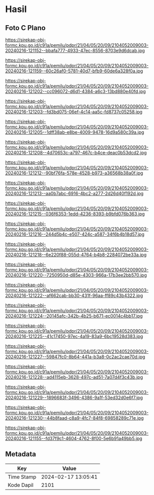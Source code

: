 # Hasil

## Foto C Plano

https://sirekap-obj-formc.kpu.go.id/c91a/pemilu/pdpr/21/04/05/20/09/2104052009003-20240216-121152--bbafa777-4933-47ec-8556-8703e9d6dcab.jpg

https://sirekap-obj-formc.kpu.go.id/c91a/pemilu/pdpr/21/04/05/20/09/2104052009003-20240216-121159--60c26af0-5781-40d7-bfb9-60de6a328f0a.jpg

https://sirekap-obj-formc.kpu.go.id/c91a/pemilu/pdpr/21/04/05/20/09/2104052009003-20240216-121202--cc096072-d6d1-4384-a6c3-13bd880e40fd.jpg

https://sirekap-obj-formc.kpu.go.id/c91a/pemilu/pdpr/21/04/05/20/09/2104052009003-20240216-121203--fd3bd075-06ef-4c14-aa5c-fd8737c05258.jpg

https://sirekap-obj-formc.kpu.go.id/c91a/pemilu/pdpr/21/04/05/20/09/2104052009003-20240216-121205--1dff38ab-e8be-4009-9478-16d9a580c39a.jpg

https://sirekap-obj-formc.kpu.go.id/c91a/pemilu/pdpr/21/04/05/20/09/2104052009003-20240216-121208--4d70653c-a797-467c-b4ce-deac0b53dcd2.jpg

https://sirekap-obj-formc.kpu.go.id/c91a/pemilu/pdpr/21/04/05/20/09/2104052009003-20240216-121212--90bf76fa-578e-4528-b973-a36568b38a0f.jpg

https://sirekap-obj-formc.kpu.go.id/c91a/pemilu/pdpr/21/04/05/20/09/2104052009003-20240216-121213--aa0b7abc-6916-4bc2-a277-2d26d40f192d.jpg

https://sirekap-obj-formc.kpu.go.id/c91a/pemilu/pdpr/21/04/05/20/09/2104052009003-20240216-121215--036f6353-1edd-4236-8393-b9bfd076b363.jpg

https://sirekap-obj-formc.kpu.go.id/c91a/pemilu/pdpr/21/04/05/20/09/2104052009003-20240216-121216--244d5b4c-e507-424c-a587-34f6b4b18d57.jpg

https://sirekap-obj-formc.kpu.go.id/c91a/pemilu/pdpr/21/04/05/20/09/2104052009003-20240216-121218--6e220f88-055d-4764-b4b8-2284072be33a.jpg

https://sirekap-obj-formc.kpu.go.id/c91a/pemilu/pdpr/21/04/05/20/09/2104052009003-20240216-121220--7250950d-d85e-4303-966a-17b3ee2bb570.jpg

https://sirekap-obj-formc.kpu.go.id/c91a/pemilu/pdpr/21/04/05/20/09/2104052009003-20240216-121222--af662cab-bb30-431f-96aa-ff89c43b4322.jpg

https://sirekap-obj-formc.kpu.go.id/c91a/pemilu/pdpr/21/04/05/20/09/2104052009003-20240216-121224--20145afc-342b-4b25-b671-ec0014c4bb17.jpg

https://sirekap-obj-formc.kpu.go.id/c91a/pemilu/pdpr/21/04/05/20/09/2104052009003-20240216-121225--41c17450-97ec-4a19-83a9-6bc19528d383.jpg

https://sirekap-obj-formc.kpu.go.id/c91a/pemilu/pdpr/21/04/05/20/09/2104052009003-20240216-121227--59847fc0-8b64-441a-b3a8-0c2ac2cae70d.jpg

https://sirekap-obj-formc.kpu.go.id/c91a/pemilu/pdpr/21/04/05/20/09/2104052009003-20240216-121228--ad4115eb-3628-497c-ad51-7a07d4f3c43b.jpg

https://sirekap-obj-formc.kpu.go.id/c91a/pemilu/pdpr/21/04/05/20/09/2104052009003-20240216-121229--1896683f-3496-4386-9a1f-53ed32d0e6f7.jpg

https://sirekap-obj-formc.kpu.go.id/c91a/pemilu/pdpr/21/04/05/20/09/2104052009003-20240216-121230--44b8faad-c8a9-4fc7-84f8-69858289c71e.jpg

https://sirekap-obj-formc.kpu.go.id/c91a/pemilu/pdpr/21/04/05/20/09/2104052009003-20240216-121155--fd37f9c1-4604-4762-8f00-5e6b91a49bb5.jpg


## Metadata

| Key        | Value               |
| ---------- | ------------------- |
| Time Stamp | 2024-02-17 13:05:41 |
| Kode Dapil | 2101                |



